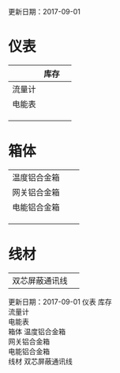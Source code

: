 
更新日期：2017-09-01

# 仪表

|  | 库存 |  |
| :--- | :--- | :--- |
| 流量计 |  |  |
| 电能表 |  |  |
|  |  |  |
|  |  |  |
|  |  |  |

# 箱体

|  |  |  |
| :--- | :--- | :--- |
| 温度铝合金箱 |  |  |
| 网关铝合金箱 |  |  |
| 电能铝合金箱 |  |  |
|  |  |  |
|  |  |  |
|  |  |  |

# 线材

|  |  |
| :--- | :--- |
| 双芯屏蔽通讯线 |  |




更新日期：2017-09-01
仪表
库存	
流量计		
电能表		
箱体
温度铝合金箱		
网关铝合金箱		
电能铝合金箱		
线材
双芯屏蔽通讯线	